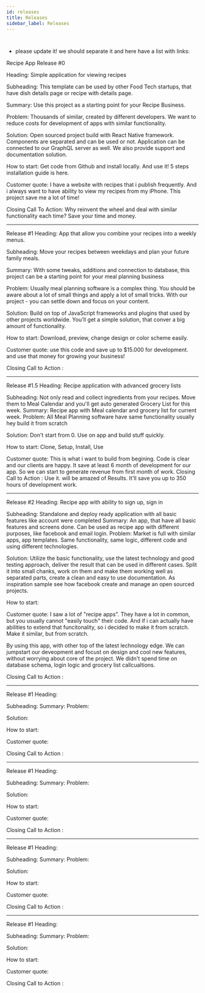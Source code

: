 ```yaml
---
id: releases
title: Releases
sidebar_label: Releases
---
```


` `



- please update it! we should separate it and here have a list with links:

Recipe App Release #0

Heading: Simple application for viewing recipes

Subheading: This template can be used by other Food Tech startups, that have dish details page or recipe with details page.

Summary: Use this project as a starting point for your Recipe Business.

Problem: Thousands of similar, created by different developers. We want to reduce costs for development of apps with similar functionality.

Solution: Open sourced project build with React Native framework. Components are separated and can be used or not.
Application can be connected to our GraphQL server as well.
We also provide support and documentation solution.

How to start: Get code from Github and install locally. And use it!
5 steps installation guide is here.

Customer quote: I have a website with recipes that i publish frequently. And i always want to have ability to view my recipes from my iPhone. This project save me a lot of time!

Closing Call To Action: Why reinvent the wheel and deal with similar functionality each time? Save your time and money.

---

Release #1
Heading: App that allow you combine your recipes into a weekly menus.

Subheading: Move your recipes between weekdays and plan your future family meals.

Summary: With some tweaks, additions and connection to database, this project can be a starting point for your meal planning business

Problem: Usually meal planning software is a complex thing. You should be aware about a lot of small things and apply a lot of small tricks. With our project - you can settle down and focus on your content.

Solution: Build on top of JavaScript frameworks and plugins that used by other projects worldwide. You'll get a simple solution, that conver a big amount of functionality.

How to start: Download, preview, change design or color scheme easily.

Customer quote:  use this code and save up to $15.000 for development. and use that money for growing your business!

Closing Call to Action :

---

Release #1.5
Heading: Recipe application with advanced grocery lists

Subheading: Not only read and collect ingredients from your recipes. Move them to Meal Calendar and you'll get auto generated Grocery List for this week.
Summary: Recipe app with Meal calendar and grocery list for current week.
Problem: All Meal Planning software have same functionality usually hey build it from scratch

Solution: Don't start from 0. Use on app and build stuff quickly.

How to start: Clone, Setup, Install, Use

Customer quote:  This is what i want to build from begining. Code is clear and our clients are happy.
 It save at least 6 month of development for our app. So we can start to generate revenue from first month of work.
Closing Call to Action : Use it. will be amazed of Results. It'll save you up  to 350 hours of development work.

---

Release #2
Heading: Recipe app with ability to sign up, sign in

Subheading: Standalone and deploy ready application with all basic features like account were completed
Summary: An app, that have all basic features and screens done. Can be used as recipe app with different purposes, like facebook and email login.
Problem: Market is full with similar apps, app templates. Same functionality, same logic, different code and using different technologies.

Solution: Utilize the basic functionality, use the latest technology and good testing approach, deliver the result that can be used in different cases. Split it into small chanks, work on them and make them working well as separated parts, create a clean and easy to use documentation. As inspiration sample see how facebook create and manage an open sourced projects.

How to start:

Customer quote: I saw a lot of "recipe apps". They have a lot in common, but you usually cannot "easily touch" their code. And if i can actually have abilities to extend that funcitonality, so i decided to make it from scratch. Make it similar, but from scratch.

By using this app, with other top of the latest lechnology edge. We can jumpstart our deveopment and focust on design and cool new features, without worrying about core of the project. We didn't spend time on database schema, login logic and grocery list callcualtions.

Closing Call to Action :

---

Release #1
Heading:

Subheading:
Summary:
Problem:

Solution:

How to start:

Customer quote:

Closing Call to Action :

---
Release #1
Heading:

Subheading:
Summary:
Problem:

Solution:

How to start:

Customer quote:

Closing Call to Action :

---

Release #1
Heading:

Subheading:
Summary:
Problem:

Solution:

How to start:

Customer quote:

Closing Call to Action :

---

Release #1
Heading:

Subheading:
Summary:
Problem:

Solution:

How to start:

Customer quote:

Closing Call to Action :
